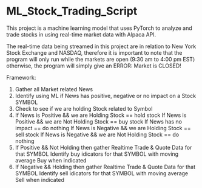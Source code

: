 # ML_Stock_Trading_Script
This project is a machine learning model that uses PyTorch to analyze and trade stocks in using real-time market data with Alpaca API.

The real-time data being streamed in this project are in relation to New York Stock Exchange and NASDAQ, therefore it is important to note that the program will only run while the markets are open (9:30 am to 4:00 pm EST) otherwise, the program will simply give an ERROR: Market is CLOSED!


Framework:
1. Gather all Market related News
2. Identify using ML if News has positive, negative or no impact on a Stock SYMBOL
3. Check to see if we are holding Stock related to Symbol
4. If News is Positive && we are Holding Stock == hold stock
   If News is Positive && we are Not Holding Stock == buy stock
   If News has no impact == do nothing
   If News is Negative && we are Holding Stock == sell stock
   If News is Negative && we are Not Holding Stock == do nothing
5. If Positive && Not Holding then gather Realtime Trade & Quote Data for that SYMBOL
   Identify buy idicators for that SYMBOL with moving average
   Buy when indicated 
6. If Negative && Holding then gather Realtime Trade & Quote Data for that SYMBOL
   Identify sell idicators for that SYMBOL with moving average
   Sell when indicated
